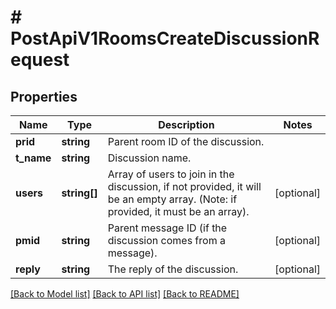 # # PostApiV1RoomsCreateDiscussionRequest

## Properties

Name | Type | Description | Notes
------------ | ------------- | ------------- | -------------
**prid** | **string** | Parent room ID of the discussion. |
**t_name** | **string** | Discussion name. |
**users** | **string[]** | Array of users to join in the discussion, if not provided, it will be an empty array. (Note: if provided, it must be an array). | [optional]
**pmid** | **string** | Parent message ID (if the discussion comes from a message). | [optional]
**reply** | **string** | The reply of the discussion. | [optional]

[[Back to Model list]](../../README.md#models) [[Back to API list]](../../README.md#endpoints) [[Back to README]](../../README.md)

